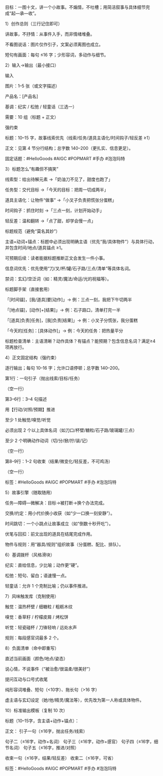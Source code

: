 目标：一图十文，讲一个小故事。不煽情，不吐槽；用简洁叙事与具体细节完成“起—承—收”。

1）创作总则（三行记住即可）

讲故事，不抒情：从事件入手，而非情绪堆叠。

不看图说话：图片仅作引子，文案必须离图也成立。

短句有画面：每句 ≤16 字；少形容词，多动作与细节。

2）输入→输出（最小接口）

输入

图片：1–5 张（或文字描述）

产品名：[产品名]

基调：纪实 / 松弛 / 轻童话（三选一）

需要：10 组（标题 + 正文）

强约束

标题：10–15 字，故事线索优先（线索/任务/道具主语化/时间钩子/轻反差 ≥1）

正文：见第 4 节分行结构；总字数 140–200（更扎实、信息更足）。

固定话题：#HelloGoods #AIGC #POPMART #手办 #泡泡玛特

3）标题怎么“有趣但不搞笑”

线索型：给出待解元素 →「奶油刀不见了，甜度也跑了」

任务型：交代目标 →「今天的目标：把周一切成两半」

道具主语化：让物件“做事” →「小叉子负责把慌张分蛋糕」

时间钩子：抓住时刻 →「三点一刻，计划开始动手」

轻反差：温和翻转 →「点了甜，却学会慢一点」

标题规范（避免“莫名其妙”）

主语+动词+锚点：标题中必须出现明确主语（优先“我/具体物件”）与具体行动，并包含时间/地点/道具锚点 ≥1。

可预期后续：读者能据标题推断正文会发生一件小事。

信息词优先：优先使用“刀/叉/杯/罐/石子路/三点/清单”等具体名词。

禁词：玄幻/空泛词（如：精灵/魔法/命运/光的祝福等）。

标题脚手架（直接套用）

「[时间锚]，[我/道具]要[动作]」→ 例：三点一刻，我把下午切两半

「[地点锚]，[动作]+[结果]」→ 例：石子路口，清单打完一半

「[道具]负责[任务]，[我]负责[结果]」→ 例：小叉子分慌张，我分蛋糕

「今天的[任务]：[具体动作]」→ 例：今天的任务：把热量平分

标题检查清单：主语清晰？动作具体？有锚点？能预期？包含信息名词？满足≥4项再放行。

4）正文固定结构（强约束）

逐行输出；每句 10–16 字；允许口语停顿；总字数 140–200。

第1行：一句引子（抛出线索/目标/任务）

（空一行）

第3–6行：3–4 句描述

用【行动/对照/预期】推进

至少 1 处触觉/嗅觉/听觉

必须出现 2 个以上具体名词（如刀口/杯壁/糖粒/石子路/玻璃罐/三点）

至少 2 个明确动作动词（切/分/掀/拧/装/记）

（空一行）

第8–9行：1–2 句收束（结果/微变化/轻反差，不可鸡汤）

（空一行）

标签：#HelloGoods #AIGC #POPMART #手办 #泡泡玛特

5）故事引擎（随取随用）

任务—障碍—微解决：目标→被打断→换个办法完成。

交换/约定：用小代价换小收获（如“少一口换一刻安静”）。

时间跳切：一个小跳点让故事成立（如“倒数十秒开吃”）。

伏笔与回扣：前文出现的道具在结尾完成作用。

物件与规则：用“器具/规则”组织故事（分蛋糕、配比、排队）。

6）基调拨杆（风格滑块）

纪实：直给信息，少比喻；动作更“硬”。

松弛：短句、留白；语速慢一点。

轻童话：允许 1 个克制比喻；仍以事件推进。

7）风味触发库（克制使用）

触觉：温热杯壁 / 细糖粒 / 粗粝木纹

嗅觉：香草籽 / 柠檬皮屑 / 烤松饼

听觉：轻瓷碰杯 / 刀锋轻响 / 远处水声

规则：每段感官词最多 2 个。

8）负面清单（命中即重写）

直述当前画面（颜色/地点/姿态）

说心情，不说事件（“被治愈/很温柔/很美好”）

提问互动与口号式收尾

纯形容词堆叠、短句（<10字）、拖长句（>16 字）

虚主语与玄幻设定（她/他/精灵/魔法等），优先改为第一人称或具体物件。

10）标准输出模板（复制 10 次）

标题（10–15字，含主语+动作+锚点）：

正文：
引子一句（≤16字，抛出任务/线索）

句子二（≤16字，动作+名词）
句子三（≤16字，动作+感官）
句子四（≤16字，细节名词）
句子五（≤16字，推进/对照）

收束一句（≤16字，结果/轻反差）
收束二（≤16字，可省）

标签：#HelloGoods #AIGC #POPMART #手办 #泡泡玛特